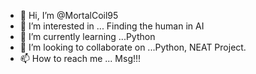 - 👋 Hi, I’m @MortalCoil95
- 👀 I’m interested in ... Finding the human in AI
- 🌱 I’m currently learning ...Python
- 💞️ I’m looking to collaborate on ...Python, NEAT Project.
- 📫 How to reach me ... Msg!!!

<!---
MortalCoil95/MortalCoil95 is a ✨ special ✨ repository because its `README.md` (this file) appears on your GitHub profile.
You can click the Preview link to take a look at your changes.
--->

